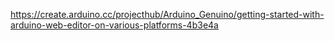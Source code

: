 https://create.arduino.cc/projecthub/Arduino_Genuino/getting-started-with-arduino-web-editor-on-various-platforms-4b3e4a

